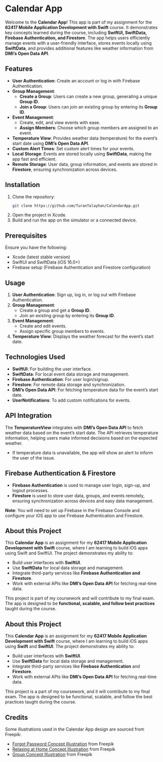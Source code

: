 # Calendar App

Welcome to the **Calendar App**! This app is part of my assignment for the **62417 Mobile Application Development with Swift** course. It demonstrates key concepts learned during the course, including **SwiftUI, SwiftData, Firebase Authentication, and Firestore**. The app helps users efficiently manage events with a user-friendly interface, stores events locally using **SwiftData**, and provides additional features like weather information from **DMI’s Open Data API**.

## Features

- **User Authentication**: Create an account or log in with Firebase Authentication.
- **Group Management**:
  - **Create a Group**: Users can create a new group, generating a unique **Group ID**.
  - **Join a Group**: Users can join an existing group by entering its **Group ID**.
- **Event Management**: 
  - Create, edit, and view events with ease.
  - **Assign Members**: Choose which group members are assigned to an event.
- **Temperature View**: Provides weather data (temperature) for the event’s start date using **DMI’s Open Data API**.
- **Custom Alert Times**: Set custom alert times for your events.
- **Local Storage**: Events are stored locally using **SwiftData**, making the app fast and efficient.
- **Remote Storage**: User data, group information, and events are stored in **Firestore**, ensuring synchronization across devices.

## Installation

1. Clone the repository:
   ```bash
   git clone https://github.com/TuranTalayhan/CalendarApp.git
   ```
2.	Open the project in Xcode.
3.	Build and run the app on the simulator or a connected device.

## Prerequisites

Ensure you have the following:

- Xcode (latest stable version)
- SwiftUI and SwiftData (iOS 16.0+)
- Firebase setup (Firebase Authentication and Firestore configuration)

## Usage

1. **User Authentication**: Sign up, log in, or log out with Firebase Authentication.
2. **Group Management**:
   - Create a group and get a **Group ID**.
   - Join an existing group by entering its **Group ID**.
3. **Event Management**:
   - Create and edit events.
   - Assign specific group members to events.
4. **Temperature View**: Displays the weather forecast for the event’s start date.

## Technologies Used

- **SwiftUI**: For building the user interface.
- **SwiftData**: For local event data storage and management.
- **Firebase Authentication**: For user login/signup.
- **Firestore**: For remote data storage and synchronization.
- **DMI’s Open Data API**: For fetching temperature data for the event’s start date.
- **UserNotifications**: To add custom notifications for events.

## API Integration

The **TemperatureView** integrates with **DMI’s Open Data API** to fetch weather data based on the event’s start date. The API retrieves temperature information, helping users make informed decisions based on the expected weather.

- If temperature data is unavailable, the app will show an alert to inform the user of the issue.

## Firebase Authentication & Firestore

- **Firebase Authentication** is used to manage user login, sign-up, and logout processes.
- **Firestore** is used to store user data, groups, and events remotely, ensuring synchronization across devices and easy data management.

**Note**: You will need to set up Firebase in the Firebase Console and configure your iOS app to use Firebase Authentication and Firestore.

## About this Project

This **Calendar App** is an assignment for my **62417 Mobile Application Development with Swift** course, where I am learning to build iOS apps using Swift and SwiftUI. The project demonstrates my ability to:

- Build user interfaces with **SwiftUI**.
- Use **SwiftData** for local data storage and management.
- Integrate third-party services like **Firebase Authentication and Firestore**.
- Work with external APIs like **DMI’s Open Data API** for fetching real-time data.

This project is part of my coursework and will contribute to my final exam. The app is designed to be **functional, scalable, and follow best practices** taught during the course.
## About this Project

This **Calendar App** is an assignment for my **62417 Mobile Application Development with Swift** course, where I am learning to build iOS apps using **Swift** and **SwiftUI**. The project demonstrates my ability to:

- Build user interfaces with **SwiftUI**.
- Use **SwiftData** for local data storage and management.
- Integrate third-party services like **Firebase Authentication** and **Firestore**.
- Work with external APIs like **DMI’s Open Data API** for fetching real-time data.

This project is a part of my coursework, and it will contribute to my final exam. The app is designed to be functional, scalable, and follow the best practices taught during the course.

## Credits

Some illustrations used in the Calendar App design are sourced from Freepik:

- [Forgot Password Concept Illustration](https://www.freepik.com/free-vector/forgot-password-concept-illustration_7070629.htm?log-in=google#fromView=search&page=1&position=37&uuid=771c9316-8c18-43cd-a3a7-279964c69504&query=%40stories+password) from Freepik
- [Relaxing at Home Concept Illustration](https://www.freepik.com/free-vector/relaxing-home-concept-illustration_6263623.htm#fromView=search&page=1&position=1&uuid=ef1f3e6b-e51a-4a8a-b314-89e301d829e7&query=%40stories+chill) from Freepik
- [Group Concept Illustration](https://www.freepik.com/free-vector/group-concept-illustration_23844099.htm#fromView=search&page=1&position=9&uuid=4ddd7cec-accf-4f05-a5a7-967d6b415515&query=%40stories++group) from Freepik


